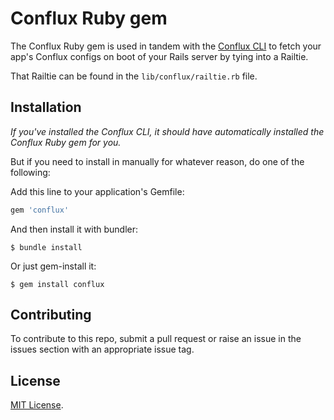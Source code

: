 # Conflux Ruby gem

The Conflux Ruby gem is used in tandem with the [Conflux CLI](https://github.com/) to fetch your app's Conflux configs on boot of your Rails server by tying into a Railtie.

That Railtie can be found in the `lib/conflux/railtie.rb` file.

## Installation

*If you've installed the Conflux CLI, it should have automatically installed the Conflux Ruby gem for you.*

But if you need to install in manually for whatever reason, do one of the following:

Add this line to your application's Gemfile:

```ruby
gem 'conflux'
```

And then install it with bundler:

    $ bundle install

Or just gem-install it:

    $ gem install conflux

## Contributing

To contribute to this repo, submit a pull request or raise an issue in the issues section with an appropriate issue tag.

## License

[MIT License](http://opensource.org/licenses/MIT).